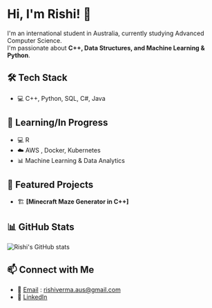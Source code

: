 # Hi, I'm Rishi! 👋  

I'm an international student in Australia, currently studying Advanced Computer Science.  
I'm passionate about **C++, Data Structures, and Machine Learning & Python**.  

## 🛠 Tech Stack
- 💻 C++, Python, SQL, C#, Java

## 🧠 Learning/In Progress
- 💻 R
- ☁️ AWS , Docker, Kubernetes  
- 📊 Machine Learning & Data Analytics  

## 🌟 Featured Projects
- 🏗 **[Minecraft Maze Generator in C++]**  

## 📊 GitHub Stats
![Rishi's GitHub stats](https://github-readme-stats.vercel.app/api?username=Rishi-RMIT&show_icons=true&theme=dark)  

## 📫 Connect with Me  
- 📧 [Email](rishiverma.aus@gmail.com) : rishiverma.aus@gmail.com
- 💼 [LinkedIn](https://www.linkedin.com/in/rishi-verma-australia/)  
